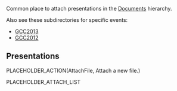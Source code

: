 <slot name="/documents/linkbox" />

Common place to attach presentations in the [Documents](/documents/) hierarchy.

Also see these subdirectories for specific events:

* [GCC2013](/documents/presentations/gcc2013/)
* [GCC2012](/documents/presentations/gcc2012/)

## Presentations

PLACEHOLDER_ACTION(AttachFile, Attach a new file.)

PLACEHOLDER_ATTACH_LIST
